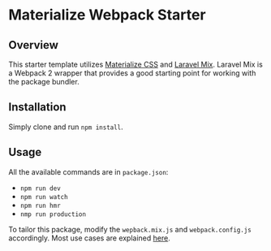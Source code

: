 # Materialize Webpack Starter

## Overview
This starter template utilizes [Materialize CSS](http://materializecss.com/) and [Laravel Mix](https://github.com/JeffreyWay/laravel-mix).  Laravel Mix is a Webpack 2 wrapper that provides a good starting point for working with the package bundler.

## Installation
Simply clone and run `npm install`.

## Usage
All the available commands are in `package.json`:
* `npm run dev`
* `npm run watch`
* `npm run hmr`
* `nmp run production`

To tailor this package, modify the `wepback.mix.js` and `webpack.config.js` accordingly.  Most use cases are explained [here](https://github.com/JeffreyWay/laravel-mix/tree/master/docs).
